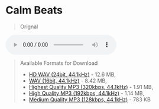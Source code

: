 # Calm Beats

> Orignal

<audio controls>
  <source src="./Calm Beats - Suraj's Original (MP3 320kbps, 44.1kHz).mp3" type="audio/mp3">
</audio>

> Available Formats for Download
> - <a href="./Calm Beats - Suraj's Original (HD WAV 24bit, 44.1kHz).wav" download>HD WAV (24bit, 44.1kHz)</a> - 12.6 MB, 
> - <a href="./Calm Beats - Suraj's Original (WAV 16bit, 44.1kHz).wav" download>WAV (16bit, 44.1kHz)</a> - 8.42 MB, 
> - <a href="./Calm Beats - Suraj's Original (MP3 320kbps, 44.1kHz).mp3" download>Highest Quality MP3 (320kbps, 44.1kHz)</a> - 1.91 MB, 
> - <a href="./Calm Beats - Suraj's Original (MP3 192kbps, 44.1kHz).mp3" download>High Quality MP3 (192kbps, 44.1kHz)</a> - 1.14 MB, 
> - <a href="./Calm Beats - Suraj's Original (MP3 128kbps, 44.1kHz).mp3" download>Medium Quality MP3 (128kbps, 44.1kHz)</a> - 783 KB
